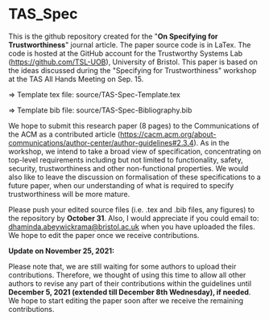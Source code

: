 # TAS_Spec

This is the github repository created for the "**On Specifying for Trustworthiness**" journal article. The paper source code is in LaTex. 
The code is hosted at the GitHub account for the Trustworthy Systems Lab (https://github.com/TSL-UOB), University of Bristol. 
This paper is based on the ideas discussed during the "Specifying for Trustworthiness" workshop at the TAS All Hands Meeting on Sep. 15. 

=> Template tex file: source/TAS-Spec-Template.tex

=> Template bib file: source/TAS-Spec-Bibliography.bib

We hope to submit this research paper (8 pages) to the Communications of the ACM as a contributed article (https://cacm.acm.org/about-communications/author-center/author-guidelines#2.3.4). As in the workshop, we intend to take a broad view of specification, concentrating on top-level requirements including but not limited to functionality, safety, security, trustworthiness and other non-functional properties. We would also like to leave the discussion on formalisation of these specifications to a future paper, when our understanding of what is required to specify trustworthiness will be more mature.

Please push your edited source files (i.e. .tex and .bib files, any figures) to the repository by **October 31**. 
Also, I would appreciate if you could email to: dhaminda.abeywickrama@bristol.ac.uk when you have uploaded the files. We hope to edit the paper once we receive contributions. 

**Update on November 25, 2021:**

Please note that, we are still waiting for some authors to upload their contributions. Therefore, we thought of using this time to allow all other authors to revise any part of their contributions within the guidelines until **December 5, 2021 (extended till December 8th Wednesday), if needed**. We hope to start editing the paper soon after we receive the remaining contributions.
